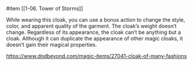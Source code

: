 #item [[1-06. Tower of Storms]]

While wearing this cloak, you can use a bonus action to change the style, color, and apparent quality of the garment. The cloak’s weight doesn’t change. Regardless of its appearance, the cloak can’t be anything but a cloak. Although it can duplicate the appearance of other magic cloaks, it doesn’t gain their magical properties.

https://www.dndbeyond.com/magic-items/27041-cloak-of-many-fashions